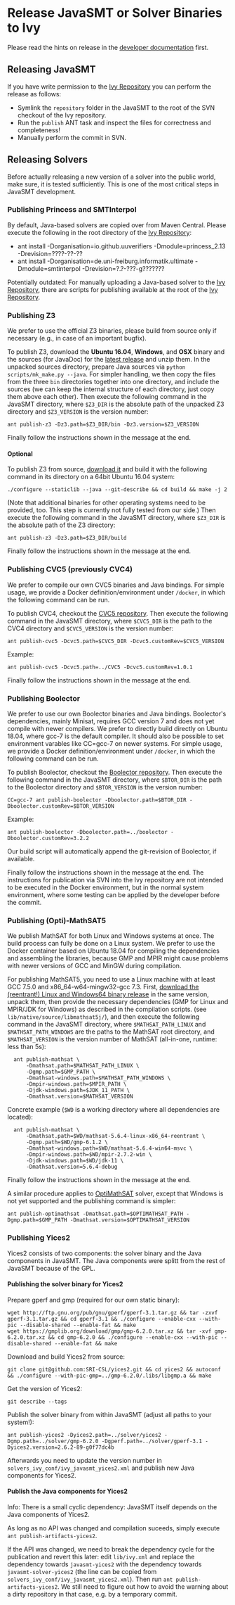 <!--
This file is part of JavaSMT,
an API wrapper for a collection of SMT solvers:
https://github.com/sosy-lab/java-smt

SPDX-FileCopyrightText: 2021 Dirk Beyer <https://www.sosy-lab.org>

SPDX-License-Identifier: Apache-2.0
-->

# Release JavaSMT or Solver Binaries to Ivy

Please read the hints on release in the [developer documentation](Developers.md) first.

## Releasing JavaSMT

If you have write permission to the [Ivy Repository][] you can perform the release as follows:

 - Symlink the `repository` folder in the JavaSMT to the root of the SVN checkout of the Ivy repository.
 - Run the `publish` ANT task and inspect the files for correctness and completeness!
 - Manually perform the commit in SVN.


## Releasing Solvers

Before actually releasing a new version of a solver into the public world,
make sure, it is tested sufficiently.
This is one of the most critical steps in JavaSMT development.


### Publishing Princess and SMTInterpol

By default, Java-based solvers are copied over from Maven Central.
Please execute the following in the root directory of the [Ivy Repository][]:

- ant install -Dorganisation=io.github.uuverifiers -Dmodule=princess_2.13 -Drevision=????-??-??
- ant install -Dorganisation=de.uni-freiburg.informatik.ultimate -Dmodule=smtinterpol -Drevision=?.?-???-g???????

Potentially outdated:
For manually uploading a Java-based solver to the [Ivy Repository][],
there are scripts for publishing available at the root of the [Ivy Repository](https://svn.sosy-lab.org/software/ivy).


### Publishing Z3

We prefer to use the official Z3 binaries,
please build from source only if necessary (e.g., in case of an important bugfix).

To publish Z3, download the **Ubuntu 16.04**, **Windows**, and **OSX** binary
and the sources (for JavaDoc) for the [latest release](https://github.com/Z3Prover/z3/releases) and unzip them.
In the unpacked sources directory, prepare Java sources via `python scripts/mk_make.py --java`.
For simpler handling, we then copy the files from the three `bin` directories together into one directory,
and include the sources (we can keep the internal structure of each directory, just copy them above each other).
Then execute the following command in the JavaSMT directory,
where `$Z3_DIR` is the absolute path of the unpacked Z3 directory
and `$Z3_VERSION` is the version number:
```
ant publish-z3 -Dz3.path=$Z3_DIR/bin -Dz3.version=$Z3_VERSION
```
Finally follow the instructions shown in the message at the end.

#### Optional
To publish Z3 from source, [download it](https://github.com/Z3Prover/z3) and build
it with the following command in its directory on a 64bit Ubuntu 16.04 system:
```
./configure --staticlib --java --git-describe && cd build && make -j 2
```
(Note that additional binaries for other operating systems need to be provided, too.
This step is currently not fully tested from our side.)
Then execute the following command in the JavaSMT directory, where `$Z3_DIR` is the absolute path of the Z3 directory:
```
ant publish-z3 -Dz3.path=$Z3_DIR/build
```
Finally follow the instructions shown in the message at the end.


### Publishing CVC5 (previously CVC4)

We prefer to compile our own CVC5 binaries and Java bindings.
For simple usage, we provide a Docker definition/environment under `/docker`,
in which the following command can be run.

To publish CVC4, checkout the [CVC5 repository](https://github.com/kfriedberger/cvc5).
Then execute the following command in the JavaSMT directory,
where `$CVC5_DIR` is the path to the CVC4 directory
and `$CVC5_VERSION` is the version number:
```
ant publish-cvc5 -Dcvc5.path=$CVC5_DIR -Dcvc5.customRev=$CVC5_VERSION
```
Example:
```
ant publish-cvc5 -Dcvc5.path=../CVC5 -Dcvc5.customRev=1.0.1
```
Finally follow the instructions shown in the message at the end.


### Publishing Boolector

We prefer to use our own Boolector binaries and Java bindings.
Boolector's dependencies, mainly Minisat, requires GCC version 7 and does not yet compile with newer compilers.
We prefer to directly build directly on Ubuntu 18.04, where gcc-7 is the default compiler.
It should also be possible to set environment varables like CC=gcc-7 on newer systems.
For simple usage, we provide a Docker definition/environment under `/docker`,
in which the following command can be run.

To publish Boolector, checkout the [Boolector repository](https://github.com/Boolector/boolector).
Then execute the following command in the JavaSMT directory,
where `$BTOR_DIR` is the path to the Boolector directory and `$BTOR_VERSION` is the version number:
```
CC=gcc-7 ant publish-boolector -Dboolector.path=$BTOR_DIR -Dboolector.customRev=$BTOR_VERSION
```
Example:
```
ant publish-boolector -Dboolector.path=../boolector -Dboolector.customRev=3.2.2
```
Our build script will automatically append the git-revision of Boolector, if available.

Finally follow the instructions shown in the message at the end.
The instructions for publication via SVN into the Ivy repository are not intended to be executed in the Docker environment,
but in the normal system environment, where some testing can be applied by the developer before the commit.


### Publishing (Opti)-MathSAT5

We publish MathSAT for both Linux and Windows systems at once.
The build process can fully be done on a Linux system.
We prefer to use the Docker container based on Ubuntu 18.04 for compiling the dependencies and assembling the libraries,
because GMP and MPIR might cause problems with newer versions of GCC and MinGW during compilation.

For publishing MathSAT5, you need to use a Linux machine with at least GCC 7.5.0 and x86_64-w64-mingw32-gcc 7.3.
First, [download the (reentrant!) Linux and Windows64 binary release](http://mathsat.fbk.eu/download.html) in the same version, unpack them,
then provide the necessary dependencies (GMP for Linux and MPIR/JDK for Windows) as described in the compilation scripts.
(see `lib/native/source/libmathsat5j/`), and then execute the following command in the JavaSMT directory,
where `$MATHSAT_PATH_LINUX` and `$MATHSAT_PATH_WINDOWS` are the paths to the MathSAT root directory,
and `$MATHSAT_VERSION` is the version number of MathSAT (all-in-one, runtime: less than 5s):
```
  ant publish-mathsat \
      -Dmathsat.path=$MATHSAT_PATH_LINUX \
      -Dgmp.path=$GMP_PATH \
      -Dmathsat-windows.path=$MATHSAT_PATH_WINDOWS \
      -Dmpir-windows.path=$MPIR_PATH \
      -Djdk-windows.path=$JDK_11_PATH \
      -Dmathsat.version=$MATHSAT_VERSION
```
Concrete example (`$WD` is a working directory where all dependencies are located):
```
  ant publish-mathsat \
      -Dmathsat.path=$WD/mathsat-5.6.4-linux-x86_64-reentrant \
      -Dgmp.path=$WD/gmp-6.1.2 \
      -Dmathsat-windows.path=$WD/mathsat-5.6.4-win64-msvc \
      -Dmpir-windows.path=$WD/mpir-2.7.2-win \
      -Djdk-windows.path=$WD/jdk-11 \
      -Dmathsat.version=5.6.4-debug
```
Finally follow the instructions shown in the message at the end.

A similar procedure applies to [OptiMathSAT](http://optimathsat.disi.unitn.it/) solver,
except that Windows is not yet supported and the publishing command is simpler:
```
ant publish-optimathsat -Dmathsat.path=$OPTIMATHSAT_PATH -Dgmp.path=$GMP_PATH -Dmathsat.version=$OPTIMATHSAT_VERSION
```


### Publishing Yices2

Yices2 consists of two components: the solver binary and the Java components in JavaSMT.
The Java components were splitt from the rest of JavaSMT because of the GPL.

#### Publishing the solver binary for Yices2

Prepare gperf and gmp (required for our own static binary):
```
wget http://ftp.gnu.org/pub/gnu/gperf/gperf-3.1.tar.gz && tar -zxvf gperf-3.1.tar.gz && cd gperf-3.1 && ./configure --enable-cxx --with-pic --disable-shared --enable-fat && make
wget https://gmplib.org/download/gmp/gmp-6.2.0.tar.xz && tar -xvf gmp-6.2.0.tar.xz && cd gmp-6.2.0 && ./configure --enable-cxx --with-pic --disable-shared --enable-fat && make
```

Download and build Yices2 from source:
```
git clone git@github.com:SRI-CSL/yices2.git && cd yices2 && autoconf && ./configure --with-pic-gmp=../gmp-6.2.0/.libs/libgmp.a && make
```

Get the version of Yices2:
```
git describe --tags
```

Publish the solver binary from within JavaSMT (adjust all paths to your system!):
```
ant publish-yices2 -Dyices2.path=../solver/yices2 -Dgmp.path=../solver/gmp-6.2.0 -Dgperf.path=../solver/gperf-3.1 -Dyices2.version=2.6.2-89-g0f77dc4b
```

Afterwards you need to update the version number in `solvers_ivy_conf/ivy_javasmt_yices2.xml` and publish new Java components for Yices2.

#### Publish the Java components for Yices2

Info: There is a small cyclic dependency: JavaSMT itself depends on the Java components of Yices2.

As long as no API was changed and compilation suceeds, simply execute `ant publish-artifacts-yices2`.

If the API was changed, we need to break the dependency cycle for the publication and revert this later:
edit `lib/ivy.xml` and replace the dependency towards `javasmt-yices2` with the dependency towards `javasmt-solver-yices2`
(the line can be copied from `solvers_ivy_conf/ivy_javasmt_yices2.xml`).
Then run `ant publish-artifacts-yices2`.
We still need to figure out how to avoid the warning about a dirty repository in that case, e.g. by a temporary commit.

[Ivy Repository]: http://www.sosy-lab.org/ivy/org.sosy_lab/
